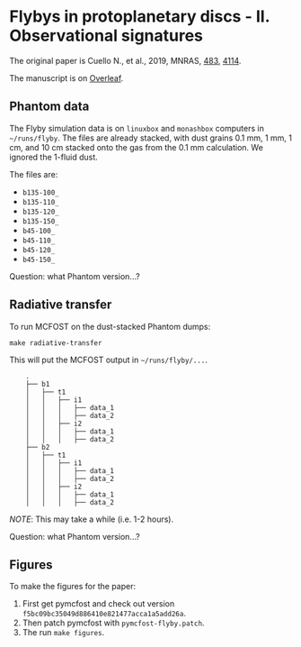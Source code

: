 Flybys in protoplanetary discs - II. Observational signatures
=============================================================

The original paper is Cuello N., et al., 2019, MNRAS, [483](https://arxiv.org/abs/1812.00961), [4114](https://ui.adsabs.harvard.edu/abs/2019MNRAS.483.4114C/abstract).

The manuscript is on [Overleaf](https://www.overleaf.com/project/5c37ccccfbc85849bdc86485).

Phantom data
------------

The Flyby simulation data is on `linuxbox` and `monashbox` computers in `~/runs/flyby`. The files are already stacked, with dust grains 0.1 mm, 1 mm, 1 cm, and 10 cm stacked onto the gas from the 0.1 mm calculation. We ignored the 1-fluid dust.

The files are:

- `b135-100_`
- `b135-110_`
- `b135-120_`
- `b135-150_`
- `b45-100_`
- `b45-110_`
- `b45-120_`
- `b45-150_`

Question: what Phantom version...?

Radiative transfer
------------------

To run MCFOST on the dust-stacked Phantom dumps:

```
make radiative-transfer
```

This will put the MCFOST output in `~/runs/flyby/...`.

```
    .
    ├── b1
    │   ├── t1
    │   │   ├── i1
    │   │   │   ├── data_1
    │   │   │   ├── data_2
    │   │   ├── i2
    │   │   │   ├── data_1
    │   │   │   ├── data_2
    ├── b2
    │   ├── t1
    │   │   ├── i1
    │   │   │   ├── data_1
    │   │   │   ├── data_2
    │   │   ├── i2
    │   │   │   ├── data_1
    │   │   │   ├── data_2
```

*NOTE*: This may take a while (i.e. 1-2 hours).

Question: what Phantom version...?

Figures
-------

To make the figures for the paper:

1. First get pymcfost and check out version `f5bc09bc35049d886410e821477acca1a5add26a`.
2. Then patch pymcfost with `pymcfost-flyby.patch`.
3. The run `make figures`.
